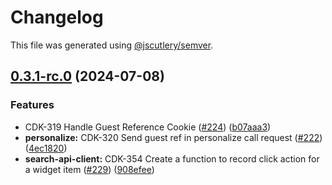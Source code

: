 # Changelog

This file was generated using [@jscutlery/semver](https://github.com/jscutlery/semver).

## [0.3.1-rc.0](https://github.com/Sitecore-PD/sitecore.cloudsdk.js/compare/core-0.3.0...core-0.3.1-rc.0) (2024-07-08)


### Features

* CDK-319 Handle Guest Reference Cookie ([#224](https://github.com/Sitecore-PD/sitecore.cloudsdk.js/issues/224)) ([b07aaa3](https://github.com/Sitecore-PD/sitecore.cloudsdk.js/commit/b07aaa3ded02b9703d0c403dbaa39456b12326ee))
* **personalize:** CDK-320 Send guest ref in personalize call request ([#222](https://github.com/Sitecore-PD/sitecore.cloudsdk.js/issues/222)) ([4ec1820](https://github.com/Sitecore-PD/sitecore.cloudsdk.js/commit/4ec1820b67a384dcc71e359ad12ded5ad1ffa1b5))
* **search-api-client:** CDK-354 Create a function to record click action for a widget item ([#229](https://github.com/Sitecore-PD/sitecore.cloudsdk.js/issues/229)) ([908efee](https://github.com/Sitecore-PD/sitecore.cloudsdk.js/commit/908efee54dfb2b16b7b62439c630965d9d83d646))
